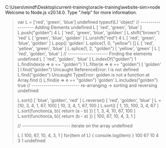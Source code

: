 C:\Users\mindf\Desktop\current-training\oracle-training\website-sim>node
Welcome to Node.js v20.14.0.
Type ".help" for more information.
> var L = ['red', 'green', 'blue']
undefined
> typeof(L)
'object'
> // ------------------ Adding Elements
undefined
> L
[ 'red', 'green', 'blue' ]
> L.push("golden")
4
> L
[ 'red', 'green', 'blue', 'golden' ]
> L.shift("brown")
'red'
> L
[ 'green', 'blue', 'golden' ]
> L.unshift("red")
4
> L
[ 'red', 'green', 'blue', 'golden' ]
> L.pop()
'golden'
> L.splice(1, 0, "yellow")
[]
> L
[ 'red', 'yellow', 'green', 'blue' ]
> L.splice(1, 2, "golden")
[ 'yellow', 'green' ]
> L
[ 'red', 'golden', 'blue' ]
> // -------------------- Finding the elements
undefined
> L
[ 'red', 'golden', 'blue' ]
> L.indexOf("golden")
1
> L.findIndex(e => e == "golden")
1
> L.filter(e => e == "golden")
[ 'golden' ]
> l.find("golden")
Uncaught ReferenceError: l is not defined
> L.find("golden")
Uncaught TypeError: golden is not a function
    at Array.find (<anonymous>)
> L.find(e => e == "golden")
'golden'
> L.includes("golden")
true
> // ------------------------ re-arranging -> sorting and reversing
undefined
>
> L.sort()
[ 'blue', 'golden', 'red' ]
> L.reverse()
[ 'red', 'golden', 'blue' ]
> L = [10, 3, 4, 1, 67, 100]
[ 10, 3, 4, 1, 67, 100 ]
> L.sort()
[ 1, 10, 100, 3, 4, 67 ]
> L.sort(function(a, b){ return (a - b) })
[ 1, 3, 4, 10, 67, 100 ]
> L.sort(function(a, b){ return (b - a) })
[ 100, 67, 10, 4, 3, 1 ]
>
> // ------------------------ iterate on the array
undefined
>
> L
[ 100, 67, 10, 4, 3, 1 ]
> for(item of L) { console.log(item) }
100
67
10
4
3
1
undefined
>
